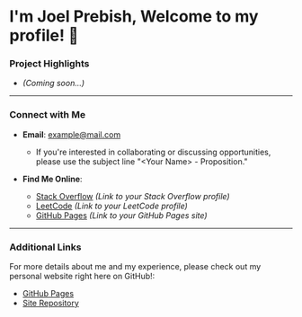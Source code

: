 # I'm Joel Prebish, Welcome to my profile! 👋

### Project Highlights

- *(Coming soon...)*
---

### Connect with Me

- **Email**: [example@mail.com](mailto:)
  - If you're interested in collaborating or discussing opportunities, please use the subject line "<Your Name\> - Proposition."

- **Find Me Online**:
  - [Stack Overflow](#) *(Link to your Stack Overflow profile)*
  - [LeetCode](#) *(Link to your LeetCode profile)*
  - [GitHub Pages](#) *(Link to your GitHub Pages site)*

---

### Additional Links

For more details about me and my experience, please check out my personal website right here on GitHub!: 
- [GitHub Pages](https://prebish.github.io/)
- [Site Repository](https://github.com/prebish/prebish.github.io)
